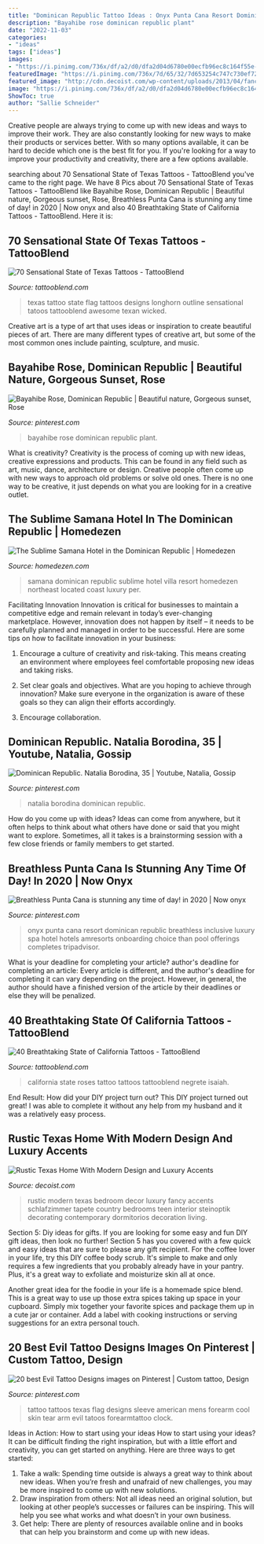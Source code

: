 ```yaml
---
title: "Dominican Republic Tattoo Ideas : Onyx Punta Cana Resort Dominican Republic Breathless Inclusive Luxury Spa Hotel Hotels Amresorts Onboarding Choice Than Pool Offerings Completes Tripadvisor"
description: "Bayahibe rose dominican republic plant"
date: "2022-11-03"
categories:
- "ideas"
tags: ["ideas"]
images:
- "https://i.pinimg.com/736x/df/a2/d0/dfa2d04d6780e00ecfb96ec8c164f55e--texas-flag-tattoo-texas-tattoos.jpg"
featuredImage: "https://i.pinimg.com/736x/7d/65/32/7d653254c747c730ef7219373b3e8f37.jpg"
featured_image: "http://cdn.decoist.com/wp-content/uploads/2013/04/fancy-bedroom-decor.jpg"
image: "https://i.pinimg.com/736x/df/a2/d0/dfa2d04d6780e00ecfb96ec8c164f55e--texas-flag-tattoo-texas-tattoos.jpg"
ShowToc: true
author: "Sallie Schneider"
---
```



Creative people are always trying to come up with new ideas and ways to improve their work. They are also constantly looking for new ways to make their products or services better. With so many options available, it can be hard to decide which one is the best fit for you. If you're looking for a way to improve your productivity and creativity, there are a few options available.

	

		
searching about 70 Sensational State of Texas Tattoos - TattooBlend you've came to the right page. We have 8 Pics about 70 Sensational State of Texas Tattoos - TattooBlend like Bayahibe Rose, Dominican Republic | Beautiful nature, Gorgeous sunset, Rose, Breathless Punta Cana is stunning any time of day! in 2020 | Now onyx and also 40 Breathtaking State of California Tattoos - TattooBlend. Here it is:
		
    
## 70 Sensational State Of Texas Tattoos - TattooBlend

<img loading=lazy src="https://tattooblend.com/wp-content/uploads/2015/11/flag-state-of-texas-tattoo.jpg" onerror="this.onerror=null;this.src='https://tse2.mm.bing.net/th?id=OIP.VMfMVBMSPqoUPz7NAMRPNAHaNK&amp;pid=15.1';" alt="70 Sensational State of Texas Tattoos - TattooBlend">

_Source: tattooblend.com_

>texas tattoo state flag tattoos designs longhorn outline sensational tatoos tattooblend awesome texan wicked. 

	

Creative art is a type of art that uses ideas or inspiration to create beautiful pieces of art. There are many different types of creative art, but some of the most common ones include painting, sculpture, and music.

    
## Bayahibe Rose, Dominican Republic | Beautiful Nature, Gorgeous Sunset, Rose

<img loading=lazy src="https://i.pinimg.com/736x/9d/92/9c/9d929c8e7ba322c4c4642e39c638c837.jpg" onerror="this.onerror=null;this.src='https://tse3.mm.bing.net/th?id=OIP.f9sOe__-u5g5QP0TVydragHaHa&amp;pid=15.1';" alt="Bayahibe Rose, Dominican Republic | Beautiful nature, Gorgeous sunset, Rose">

_Source: pinterest.com_

>bayahibe rose dominican republic plant. 

	

What is creativity?
Creativity is the process of coming up with new ideas, creative expressions and products. This can be found in any field such as art, music, dance, architecture or design. Creative people often come up with new ways to approach old problems or solve old ones. There is no one way to be creative, it just depends on what you are looking for in a creative outlet.

    
## The Sublime Samana Hotel In The Dominican Republic | Homedezen

<img loading=lazy src="http://www.homedezen.com/wp-content/uploads/2014/08/The-Sublime-Samana-Hotel-in-the-Dominican-Republic-03.jpg" onerror="this.onerror=null;this.src='https://tse4.mm.bing.net/th?id=OIP.59YFaUTg5Rr54luApVofegHaD2&amp;pid=15.1';" alt="The Sublime Samana Hotel in the Dominican Republic | Homedezen">

_Source: homedezen.com_

>samana dominican republic sublime hotel villa resort homedezen northeast located coast luxury per. 

	

Facilitating Innovation
Innovation is critical for businesses to maintain a competitive edge and remain relevant in today’s ever-changing marketplace. However, innovation does not happen by itself – it needs to be carefully planned and managed in order to be successful. Here are some tips on how to facilitate innovation in your business:
1. Encourage a culture of creativity and risk-taking. This means creating an environment where employees feel comfortable proposing new ideas and taking risks.

2. Set clear goals and objectives. What are you hoping to achieve through innovation? Make sure everyone in the organization is aware of these goals so they can align their efforts accordingly.

3. Encourage collaboration.

    
## Dominican Republic. Natalia Borodina, 35 | Youtube, Natalia, Gossip

<img loading=lazy src="https://i.pinimg.com/736x/7d/65/32/7d653254c747c730ef7219373b3e8f37.jpg" onerror="this.onerror=null;this.src='https://tse4.mm.bing.net/th?id=OIP.UNcaqvNSQYO6HEqj4Ty9ewHaEK&amp;pid=15.1';" alt="Dominican Republic. Natalia Borodina, 35 | Youtube, Natalia, Gossip">

_Source: pinterest.com_

>natalia borodina dominican republic. 

	

How do you come up with ideas?
Ideas can come from anywhere, but it often helps to think about what others have done or said that you might want to explore. Sometimes, all it takes is a brainstorming session with a few close friends or family members to get started.

    
## Breathless Punta Cana Is Stunning Any Time Of Day! In 2020 | Now Onyx

<img loading=lazy src="https://i.pinimg.com/736x/5f/33/1d/5f331d07ec45b918d393517d9202c1ab.jpg" onerror="this.onerror=null;this.src='https://tse3.mm.bing.net/th?id=OIP.BESTajC6Pz2Mm2LG6m29QwHaE8&amp;pid=15.1';" alt="Breathless Punta Cana is stunning any time of day! in 2020 | Now onyx">

_Source: pinterest.com_

>onyx punta cana resort dominican republic breathless inclusive luxury spa hotel hotels amresorts onboarding choice than pool offerings completes tripadvisor. 

	

What is your deadline for completing your article?
author's deadline for completing an article:
Every article is different, and the author's deadline for completing it can vary depending on the project. However, in general, the author should have a finished version of the article by their deadlines or else they will be penalized.

    
## 40 Breathtaking State Of California Tattoos - TattooBlend

<img loading=lazy src="https://tattooblend.com/wp-content/uploads/2015/11/california-tattoo-design.jpg" onerror="this.onerror=null;this.src='https://tse2.mm.bing.net/th?id=OIP.T8_1XtWlC5b3PRaFGdjF7wHaHW&amp;pid=15.1';" alt="40 Breathtaking State of California Tattoos - TattooBlend">

_Source: tattooblend.com_

>california state roses tattoo tattoos tattooblend negrete isaiah. 

	

End Result: How did your DIY project turn out?
This DIY project turned out great! I was able to complete it without any help from my husband and it was a relatively easy process.

    
## Rustic Texas Home With Modern Design And Luxury Accents

<img loading=lazy src="http://cdn.decoist.com/wp-content/uploads/2013/04/fancy-bedroom-decor.jpg" onerror="this.onerror=null;this.src='https://tse2.mm.bing.net/th?id=OIP.atNQIYNSJEBKPSl69S8ZVAHaE7&amp;pid=15.1';" alt="Rustic Texas Home With Modern Design and Luxury Accents">

_Source: decoist.com_

>rustic modern texas bedroom decor luxury fancy accents schlafzimmer tapete country bedrooms teen interior steinoptik decorating contemporary dormitorios decoration living. 

	

Section 5: Diy ideas for gifts.
If you are looking for some easy and fun DIY gift ideas, then look no further! Section 5 has you covered with a few quick and easy ideas that are sure to please any gift recipient.
For the coffee lover in your life, try this DIY coffee body scrub. It's simple to make and only requires a few ingredients that you probably already have in your pantry. Plus, it's a great way to exfoliate and moisturize skin all at once.

Another great idea for the foodie in your life is a homemade spice blend. This is a great way to use up those extra spices taking up space in your cupboard. Simply mix together your favorite spices and package them up in a cute jar or container. Add a label with cooking instructions or serving suggestions for an extra personal touch.

    
## 20 Best Evil Tattoo Designs Images On Pinterest | Custom Tattoo, Design

<img loading=lazy src="https://i.pinimg.com/736x/df/a2/d0/dfa2d04d6780e00ecfb96ec8c164f55e--texas-flag-tattoo-texas-tattoos.jpg" onerror="this.onerror=null;this.src='https://tse1.mm.bing.net/th?id=OIP.2sOm-mtJJXkNg7D8zG6E_QHaNd&amp;pid=15.1';" alt="20 best Evil Tattoo Designs images on Pinterest | Custom tattoo, Design">

_Source: pinterest.com_

>tattoo tattoos texas flag designs sleeve american mens forearm cool skin tear arm evil tatoos forearmtattoo clock. 

	

Ideas in Action: How to start using your ideas
How to start using your ideas? It can be difficult finding the right inspiration, but with a little effort and creativity, you can get started on anything. Here are three ways to get started: 
1. Take a walk: Spending time outside is always a great way to think about new ideas. When you’re fresh and unafraid of new challenges, you may be more inspired to come up with new solutions. 
2. Draw inspiration from others: Not all ideas need an original solution, but looking at other people’s successes or failures can be inspiring. This will help you see what works and what doesn’t in your own business. 
3. Get help: There are plenty of resources available online and in books that can help you brainstorm and come up with new ideas.

